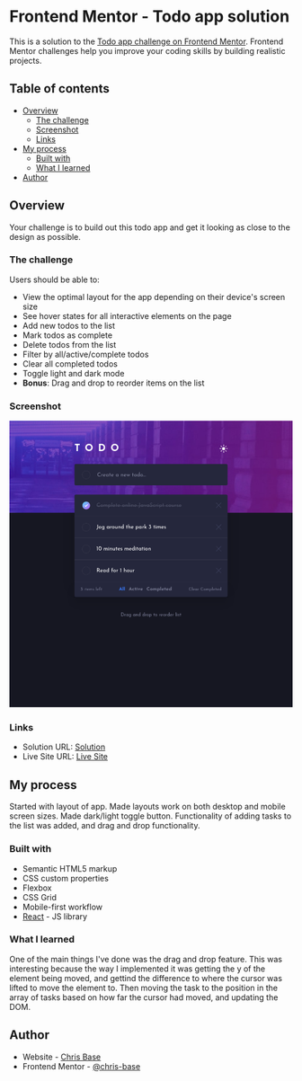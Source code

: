 # Frontend Mentor - Todo app solution

This is a solution to the [Todo app challenge on Frontend Mentor](https://www.frontendmentor.io/challenges/todo-app-Su1_KokOW). Frontend Mentor challenges help you improve your coding skills by building realistic projects.

## Table of contents

- [Overview](#overview)
  - [The challenge](#the-challenge)
  - [Screenshot](#screenshot)
  - [Links](#links)
- [My process](#my-process)
  - [Built with](#built-with)
  - [What I learned](#what-i-learned)
- [Author](#author)

## Overview

Your challenge is to build out this todo app and get it looking as close to the design as possible.

### The challenge

Users should be able to:

- View the optimal layout for the app depending on their device's screen size
- See hover states for all interactive elements on the page
- Add new todos to the list
- Mark todos as complete
- Delete todos from the list
- Filter by all/active/complete todos
- Clear all completed todos
- Toggle light and dark mode
- **Bonus**: Drag and drop to reorder items on the list

### Screenshot

![](./public/todo-app-main-screenshot.png)

### Links

- Solution URL: [Solution]()
- Live Site URL: [Live Site](https://chris-base.github.io/todo-app-main-fem/)

## My process

Started with layout of app. Made layouts work on both desktop and mobile screen sizes. Made dark/light toggle button. Functionality of adding tasks to the list was added, and drag and drop functionality.

### Built with

- Semantic HTML5 markup
- CSS custom properties
- Flexbox
- CSS Grid
- Mobile-first workflow
- [React](https://reactjs.org/) - JS library

### What I learned

One of the main things I've done was the drag and drop feature. This was interesting because the way I implemented it was getting the y of the element being moved, and gettind the difference to where the cursor was lifted to move the element to. Then moving the task to the position in the array of tasks based on how far the cursor had moved, and updating the DOM.

## Author

- Website - [Chris Base](https://github.com/chris-base/)
- Frontend Mentor - [@chris-base](https://www.frontendmentor.io/profile/chris-base)
